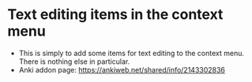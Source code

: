 # Text editing items in the context menu
- This is simply to add some items for text editing to the context menu. There is nothing else in particular.
- Anki addon page: https://ankiweb.net/shared/info/2143302836
